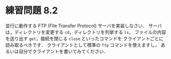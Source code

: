 # 練習問題 8.2

並行に動作する FTP (FIle Transfer Protocol) サーバを実装しなさい．
サーバは，ディレクトリを変更する `cd`，ディレクトリを列挙する `ls`，
ファイルの内容を送り出す `get`，接続を閉じる `close` といったコマンドを
クライアントごとに読み取るべきです．
クライアントとして標準の `ftp` コマンドを使えますし，
あるいは自分でクライアントを書いてみてください．
